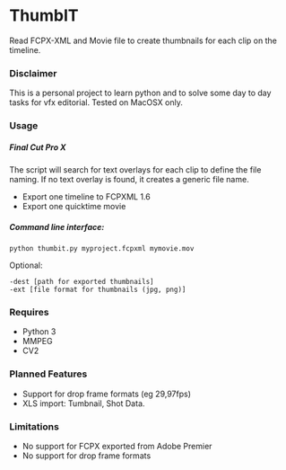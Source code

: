 # ThumbIT
Read FCPX-XML and Movie file to create thumbnails for each clip on the timeline.

### Disclaimer
This is a personal project to learn python and to solve some day to day tasks for vfx editorial.
Tested on MacOSX only.

### Usage

##### Final Cut Pro X

The script will search for text overlays for each clip to define the file naming. 
If no text overlay is found, it creates a generic file name.
- Export one timeline to FCPXML 1.6
- Export one quicktime movie

##### Command line interface:

` python thumbit.py myproject.fcpxml mymovie.mov `

Optional:

```
-dest [path for exported thumbnails]
-ext [file format for thumbnails (jpg, png)]
```

### Requires

- Python 3
- MMPEG
- CV2

### Planned Features
- Support for drop frame formats (eg 29,97fps)
- XLS import: Tumbnail, Shot Data.

### Limitations
- No support for FCPX exported from Adobe Premier
- No support for drop frame formats